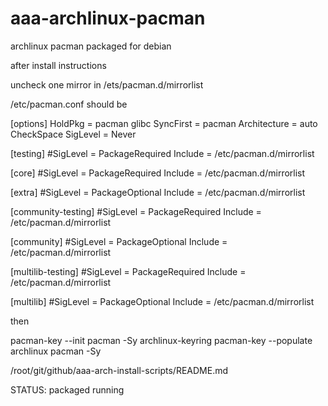 aaa-archlinux-pacman
====================

archlinux pacman packaged for debian


after install instructions

uncheck one mirror in /ets/pacman.d/mirrorlist



/etc/pacman.conf should be 

[options]
HoldPkg     = pacman glibc
SyncFirst   = pacman
Architecture = auto
CheckSpace
SigLevel = Never

[testing]
#SigLevel = PackageRequired
Include = /etc/pacman.d/mirrorlist

[core]
#SigLevel = PackageRequired
Include = /etc/pacman.d/mirrorlist

[extra]
#SigLevel = PackageOptional
Include = /etc/pacman.d/mirrorlist

[community-testing]
#SigLevel = PackageRequired
Include = /etc/pacman.d/mirrorlist

[community]
#SigLevel = PackageOptional
Include = /etc/pacman.d/mirrorlist

[multilib-testing]
#SigLevel = PackageRequired
Include = /etc/pacman.d/mirrorlist

[multilib]
#SigLevel = PackageOptional
Include = /etc/pacman.d/mirrorlist


then


pacman-key --init
pacman -Sy archlinux-keyring
pacman-key --populate archlinux
pacman -Sy

/root/git/github/aaa-arch-install-scripts/README.md


STATUS: packaged running
